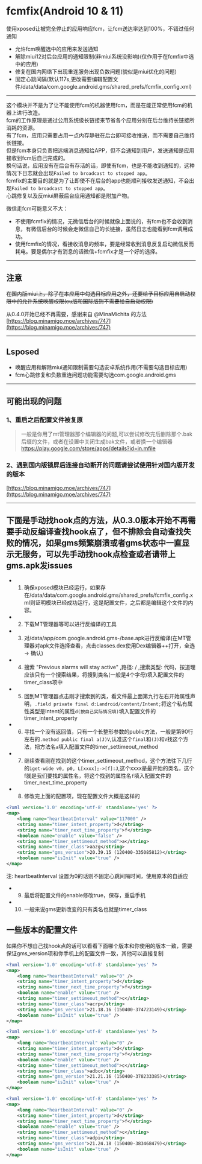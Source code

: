 # fcmfix(Android 10 & 11)

使用xposed让被完全停止的应用响应fcm，让fcm送达率达到100%，不错过任何通知  

- 允许fcm唤醒选中的应用来发送通知
- 解除miui12对后台应用的通知限制(非miui系统没影响)(仅作用于在fcmfix中选中的应用)
- 修复在国内网络下出现重连服务出现负数问题(貌似是miui优化的问题)
- 固定心跳间隔(默认117s,更改需要编辑配置文件/data/data/com.google.android.gms/shared_prefs/fcmfix_config.xml)

---

这个模块并不是为了让不能使用fcm的机器使用fcm，而是在能正常使用fcm的机器上进行改造。  
fcm的工作原理是通过公用系统级长链接来节省各个应用分别在后台维持长链接所消耗的资源。  
有了fcm，应用只需要占用一点内存静驻在后台即可接收推送，而不需要自己维持长链接。  
但是fcm本身只负责把远端消息通知给APP，但不会通知到用户，发送通知是应用接收到fcm后自己完成的。  
换句话说，应用没有在后台有存活的话，即使有fcm，也是不能收到通知的，这种情况下日志就会出现`Failed to broadcast to stopped app`。  
fcmfix的主要目的就是为了让即使不在后台的app也能顺利接收发送通知，不会出现`Failed to broadcast to stopped app`。  
心跳修复以及反miui屏蔽后台应用通知都是附加产物。  

微信走fcm可能意义不大：
- 不使用fcmfix的情况，无微信后台的时候就像上面说的，有fcm也不会收到消息，有微信后台的时候会走微信自己的长链接，虽然日志也能看到fcm调用成功。
- 使用fcmfix的情况，看接收消息的频率，要是经常收到消息反复启动微信反而耗电。要是偶尔才有消息的话微信+fcmfix才是一个好的选择。
---

## 注意

~~在国内版miui上，除了在本应用中勾选目标应用之外，还要给予目标应用自启动权限中的允许系统唤醒权限(eu版和国际版则不需要给自启动权限)~~

从0.4.0开始已经不再需要，感谢来自 @MinaMichita 的方法 [https://blog.minamigo.moe/archives/747](https://blog.minamigo.moe/archives/747)

---

## Lsposed
- 唤醒应用和解除miui通知限制需要勾选安卓系统作用(不需要勾选目标应用)
- fcm心跳修复和负数重连问题功能需要勾选com.google.android.gms

---

## 可能出现的问题

### 1、重启之后配置文件被复原
> 一般是你用了mt管理器那个编辑器的问题,可以尝试修改完后删除那个.bak后缀的文件，或者在设置中关闭生成bak文件，或者换一个编辑器 https://play.google.com/store/apps/details?id=in.mfile

### 2、遇到国内版锁屏后连接自动断开的问题请尝试使用针对国内版开发的版本
[https://blog.minamigo.moe/archives/747](https://blog.minamigo.moe/archives/747)

---

## 下面是手动找hook点的方法，从0.3.0版本开始不再需要手动反编译查找hook点了，但不排除会自动查找失败的情况，如果gms频繁崩溃或者gms状态中一直显示无服务，可以先手动找hook点检查或者请带上gms.apk发issues
- 1. 确保xposed模块已经运行，如果存在/data/data/com.google.android.gms/shared_prefs/fcmfix_config.xml则证明模块已经成功运行，这是配置文件，之后都是编辑这个文件的内容。
- 2. 下载MT管理器等可以进行反编译的工具
- 3. 对/data/app/com.google.android.gms-/base.apk进行反编译(在MT管理器对apk文件选择查看，点击classes.dex使用Dex编辑器++打开，全选 -> 确认)
- 4. 搜索 "Previous alarms will stay active" ,路径: / ,搜索类型: 代码，按道理应该只有一个搜索结果，将搜到类名(一般是4个字母)填入配置文件的timer_class项中
- 5. 回到MT管理器点击刚才搜索到的类，看文件最上面第九行左右开始属性声明，`.field private final d:Landroid/content/Intent;`将这个私有属性类型是Intent的属性`d(按自己实际情况填)`填入配置文件的timer_intent_property
- 6. 寻找一个没有返回值，只有一个长整形参数的public方法，一般是第90行左右的`.method public final a(J)V`,认准这个`final`和`(J)`和`V`找这个方法，把方法名`a`填入配置文件的timer_settimeout_method
- 7. 继续查看刚在找到的这个timer_settimeout_method，这个方法往下几行的`iget-wide v0, p0, L[xxxx];->[f]:J`,这个xxxx是最开始的类名，这个f就是我们要找的属性名，将这个找到的属性名`f`填入配置文件的timer_next_time_property
- 8. 修改完上面的配置项，现在配置文件大概是这样的
```xml
<?xml version='1.0' encoding='utf-8' standalone='yes' ?>
<map>
    <long name="heartbeatInterval" value="117000" />
    <string name="timer_intent_property">d</string>
    <string name="timer_next_time_property">f</string>
    <boolean name="enable" value="false" />
    <string name="timer_settimeout_method">a</string>
    <string name="timer_class">aazg</string>
    <string name="gms_version">20.39.15 (120400-335085812)</string>
    <boolean name="isInit" value="true" />
</map>

```
注: heartbeatInterval 设置为0的话则不固定心跳间隔时间，使用原本的自适应

- 9. 最后将配置文件的enable修改true，保存，重启手机

- 10. 一般来说gms更新改变的只有类名也就是timer_class


## 一些版本的配置文件

如果你不想自己找hook点的话可以看看下面哪个版本和你使用的版本一致，需要保证gms_version项和你手机上的配置文件一致，其他可以直接复制

```xml
<?xml version='1.0' encoding='utf-8' standalone='yes' ?>
<map>
    <long name="heartbeatInterval" value="0" />
    <string name="timer_intent_property">d</string>
    <string name="timer_next_time_property">f</string>
    <boolean name="enable" value="true" />
    <string name="timer_settimeout_method">c</string>
    <string name="timer_class">acrp</string>
    <string name="gms_version">21.18.16 (150400-374723149)</string>
    <boolean name="isInit" value="true" />
</map>

<?xml version='1.0' encoding='utf-8' standalone='yes' ?>
<map>
    <long name="heartbeatInterval" value="0" />
    <string name="timer_intent_property">d</string>
    <string name="timer_next_time_property">f</string>
    <boolean name="enable" value="true" />
    <string name="timer_settimeout_method">c</string>
    <string name="timer_class">adbc</string>
    <string name="gms_version">21.21.16 (150400-378233385)</string>
    <boolean name="isInit" value="true" />
</map>

<?xml version='1.0' encoding='utf-8' standalone='yes' ?>
<map>
    <long name="heartbeatInterval" value="0" />
    <string name="timer_intent_property">d</string>
    <string name="timer_next_time_property">f</string>
    <boolean name="enable" value="true" />
    <string name="timer_settimeout_method">c</string>
    <string name="timer_class">adpi</string>
    <string name="gms_version">21.24.18 (150400-383468479)</string>
    <boolean name="isInit" value="true" />
</map>
```
